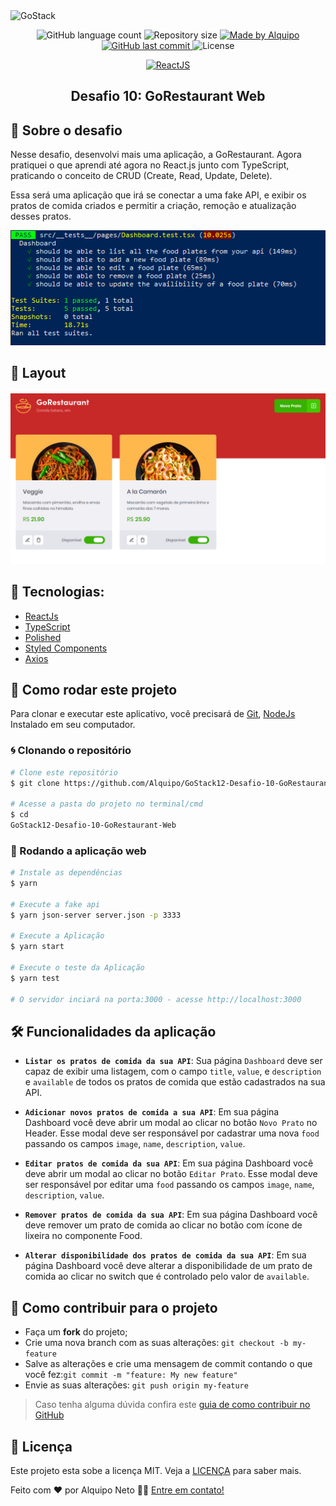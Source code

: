 <img alt="GoStack" src="https://storage.googleapis.com/golden-wind/bootcamp-gostack/header-desafios.png" />

<p align="center">

<img alt="GitHub language count" src="https://img.shields.io/github/languages/count/Alquipo/GoStack12-Desafio-10-GoRestaurant-Web ">

<img alt="Repository size" src="https://img.shields.io/github/repo-size/Alquipo/GoStack12-Desafio-10-GoRestaurant-Web ">

<a href="https://www.linkedin.com/in/alquiponeto/">
    <img alt="Made by Alquipo" src="https://img.shields.io/badge/made%20by-AlquipoNeto-blue">
</a>

<a href="https://github.com/Alquipo/GoStack12-Desafio-10-GoRestaurant-Web/commits/master">
    <img alt="GitHub last commit" src="https://img.shields.io/github/last-commit/Alquipo/GoStack12-Desafio-10-GoRestaurant-Web?color=blue">
</a>

<img alt="License" src="https://img.shields.io/badge/license-MIT-brightgreen?color=blue">

</p>

<p align="center">

<a href="https://reactjs.org/">
  <img alt="ReactJS" src="https://img.shields.io/static/v1?color=blue&label=React&message=JS&?style=plastic&logo=React">
</a>

</p>
<h2 align="center">
  Desafio 10: GoRestaurant Web 
</h2>

## 🚀 Sobre o desafio

Nesse desafio, desenvolvi mais uma aplicação, a GoRestaurant. Agora pratiquei o que aprendi até agora no React.js junto com TypeScript, praticando o conceito de CRUD (Create, Read, Update, Delete).

Essa será uma aplicação que irá se conectar a uma fake API, e exibir os pratos de comida criados e permitir a criação, remoção e atualização desses pratos.

<p align="center">

  <img  alt="Test" title="Test" src=".github/test.png"  />
</p>

## 🎨 Layout

<h4 align="center">
  <img alt="Original" title="Original" src=".github/GoRestaurant.png"/>
</h4>

## 🔨 Tecnologias:

- [ReactJs][reactjs]
- [TypeScript][typescript]
- [Polished](https://github.com/styled-components/polished)
- [Styled Components](https://styled-components.com/)
- [Axios][axios]

## 🚀 Como rodar este projeto

Para clonar e executar este aplicativo, você precisará de [Git](https://git-scm.com), [NodeJs][nodejs] Instalado em seu computador.

### 🌀 Clonando o repositório

```bash
# Clone este repositório
$ git clone https://github.com/Alquipo/GoStack12-Desafio-10-GoRestaurant-Web

# Acesse a pasta do projeto no terminal/cmd
$ cd
GoStack12-Desafio-10-GoRestaurant-Web
```

### 🧭 Rodando a aplicação web

```bash
# Instale as dependências
$ yarn

# Execute a fake api
$ yarn json-server server.json -p 3333

# Execute a Aplicação
$ yarn start

# Execute o teste da Aplicação
$ yarn test

# O servidor inciará na porta:3000 - acesse http://localhost:3000
```

## 🛠 Funcionalidades da aplicação

- **`Listar os pratos de comida da sua API`**: Sua página `Dashboard` deve ser capaz de exibir uma listagem, com o campo `title`, `value`, e `description` e `available` de todos os pratos de comida que estão cadastrados na sua API.

* **`Adicionar novos pratos de comida a sua API`**: Em sua página Dashboard você deve abrir um modal ao clicar no botão `Novo Prato` no Header. Esse modal deve ser responsável por cadastrar uma nova `food` passando os campos `image`, `name`, `description`, `value`.

- **`Editar pratos de comida da sua API`**: Em sua página Dashboard você deve abrir um modal ao clicar no botão `Editar Prato`. Esse modal deve ser responsável por editar uma `food` passando os campos `image`, `name`, `description`, `value`.

* **`Remover pratos de comida da sua API`**: Em sua página Dashboard você deve remover um prato de comida ao clicar no botão com ícone de lixeira no componente Food.

- **`Alterar disponibilidade dos pratos de comida da sua API`**: Em sua página Dashboard você deve alterar a disponibilidade de um prato de comida ao clicar no switch que é controlado pelo valor de `available`.

## 🤔 Como contribuir para o projeto

- Faça um **fork** do projeto;
- Crie uma nova branch com as suas alterações: `git checkout -b my-feature`
- Salve as alterações e crie uma mensagem de commit contando o que você fez:`git commit -m "feature: My new feature"`
- Envie as suas alterações: `git push origin my-feature`

> Caso tenha alguma dúvida confira este [guia de como contribuir no GitHub](https://github.com/firstcontributions/first-contributions)

## 📝 Licença

Este projeto esta sobe a licença MIT. Veja a [LICENÇA][license] para saber mais.

Feito com ❤️ por Alquipo Neto 👋🏽 [Entre em contato!](https://www.linkedin.com/in/alquiponeto/)

[nodejs]: https://nodejs.org/
[express]: https://expressjs.com/
[uuidv4]: https://www.npmjs.com/package/uuidv4
[nodemon]: https://www.npmjs.com/package/nodemon
[rs]: https://rocketseat.com.br
[license]: https://opensource.org/licenses/MIT
[postgres]: https://www.postgresql.org/
[multer]: https://www.npmjs.com/package/multer
[reactjs]: https://reactjs.org/
[axios]: https://www.npmjs.com/package/axios
[babel]: https://babeljs.io/
[webpack]: https://webpack.js.org/
[rs]: https://rocketseat.com.br
[license]: https://opensource.org/licenses/MIT
[typescript]: https://www.typescriptlang.org/
